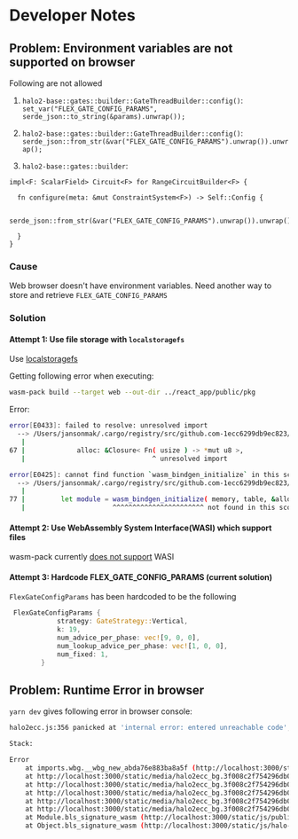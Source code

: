 # Developer Notes

## Problem: Environment variables are not supported on browser

Following are not allowed

1. `halo2-base::gates::builder::GateThreadBuilder::config()`:
   `set_var("FLEX_GATE_CONFIG_PARAMS", serde_json::to_string(&params).unwrap());`

2. `halo2-base::gates::builder::GateThreadBuilder::config()`:
   `serde_json::from_str(&var("FLEX_GATE_CONFIG_PARAMS").unwrap()).unwrap();`

3. `halo2-base::gates::builder`:

```
impl<F: ScalarField> Circuit<F> for RangeCircuitBuilder<F> {

  fn configure(meta: &mut ConstraintSystem<F>) -> Self::Config {

    serde_json::from_str(&var("FLEX_GATE_CONFIG_PARAMS").unwrap()).unwrap();

  }
}
```

### Cause

Web browser doesn't have environment variables. Need another way to store and retrieve `FLEX_GATE_CONFIG_PARAMS`

### Solution

#### Attempt 1: Use file storage with `localstoragefs`

Use [localstoragefs](https://github.com/iceiix/localstoragefs/tree/master)

Getting following error when executing:

```bash
wasm-pack build --target web --out-dir ../react_app/public/pkg
```

Error:

```bash
error[E0433]: failed to resolve: unresolved import
  --> /Users/jansonmak/.cargo/registry/src/github.com-1ecc6299db9ec823/stdweb-0.4.20/src/webcore/ffi/wasm_bindgen.rs:67:32
   |
67 |             alloc: &Closure< Fn( usize ) -> *mut u8 >,
   |                                ^ unresolved import

error[E0425]: cannot find function `wasm_bindgen_initialize` in this scope
  --> /Users/jansonmak/.cargo/registry/src/github.com-1ecc6299db9ec823/stdweb-0.4.20/src/webcore/ffi/wasm_bindgen.rs:77:22
   |
77 |         let module = wasm_bindgen_initialize( memory, table, &alloc, &free );
   |                      ^^^^^^^^^^^^^^^^^^^^^^^ not found in this scope
```

#### Attempt 2: Use WebAssembly System Interface(WASI) which support files

wasm-pack currently [does not support](https://github.com/rustwasm/wasm-pack/issues/654) WASI

#### Attempt 3: Hardcode FLEX_GATE_CONFIG_PARAMS (current solution)

`FlexGateConfigParams` has been hardcoded to be the following

```rust
 FlexGateConfigParams {
            strategy: GateStrategy::Vertical,
            k: 19,
            num_advice_per_phase: vec![9, 0, 0],
            num_lookup_advice_per_phase: vec![1, 0, 0],
            num_fixed: 1,
        }
```

## Problem: Runtime Error in browser

`yarn dev` gives following error in browser console:

```bash
halo2ecc.js:356 panicked at 'internal error: entered unreachable code', /Users/jansonmak/Data/Project/zk/axiom-crypto/flyingnobita-halo2/halo2_proofs/src/dev/failure.rs:560:30

Stack:

Error
    at imports.wbg.__wbg_new_abda76e883ba8a5f (http://localhost:3000/static/js/public_pkg_halo2ecc_js.chunk.js:429:17)
    at http://localhost:3000/static/media/halo2ecc_bg.3f008c2f754296db0049.wasm:wasm-function[769]:0x9a752
    at http://localhost:3000/static/media/halo2ecc_bg.3f008c2f754296db0049.wasm:wasm-function[373]:0x84cac
    at http://localhost:3000/static/media/halo2ecc_bg.3f008c2f754296db0049.wasm:wasm-function[596]:0x95798
    at http://localhost:3000/static/media/halo2ecc_bg.3f008c2f754296db0049.wasm:wasm-function[579]:0x91423
    at http://localhost:3000/static/media/halo2ecc_bg.3f008c2f754296db0049.wasm:wasm-function[770]:0xc4177
    at Module.bls_signature_wasm (http://localhost:3000/static/js/public_pkg_halo2ecc_js.chunk.js:95:20)
    at Object.bls_signature_wasm (http://localhost:3000/static/js/halo-worker.chunk.js:28:27)
```
